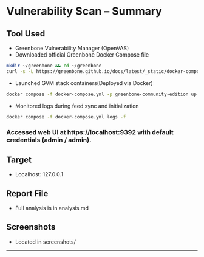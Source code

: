 #  Vulnerability Scan – Summary

##  Tool Used
- Greenbone Vulnerability Manager (OpenVAS)
 - Downloaded official Greenbone Docker Compose file
 
 ```bash
 mkdir ~/greenbone && cd ~/greenbone
 curl -s -L https://greenbone.github.io/docs/latest/_static/docker-compose-22.4.yml -o docker-compose.yml
 ```
 - Launched GVM stack containers(Deployed via Docker)
 ```bash
 docker compose -f docker-compose.yml -p greenbone-community-edition up -d
 ```
 - Monitored logs during feed sync and initialization
 ```bash
 docker compose -f docker-compose.yml logs -f
 ```

### Accessed web UI at https://localhost:9392 with default credentials (admin / admin).

## Target
- Localhost: 127.0.0.1

## Report File
- Full analysis is in analysis.md

## Screenshots 
- Located in screenshots/ 

---